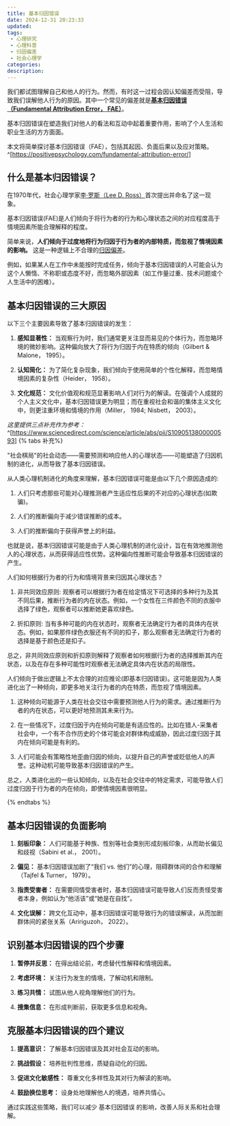 ```yaml
---
title: 基本归因错误
date: 2024-12-31 20:23:33
updated:
tags:
 - 心理研究
 - 心理科普
 - 归因偏差
 - 社会心理学
categories:
description:
---
```


我们都试图理解自己和他人的行为。然而，有时这一过程会因认知偏差而受阻，导致我们误解他人行为的原因。其中一个常见的偏差就是[**基本归因错误（Fundamental Attribution Error， FAE）**](https://en.wikipedia.org/wiki/Fundamental_attribution_error)。

基本归因错误在塑造我们对他人的看法和互动中起着重要作用，影响了个人生活和职业生活的方方面面。

本文将简单探讨基本归因错误（FAE），包括其起因、负面后果以及应对策略。^[https://positivepsychology.com/fundamental-attribution-error/]


## 什么是基本归因错误？

在1970年代，社会心理学家[李·罗斯（Lee D. Ross）](https://en.wikipedia.org/wiki/Lee_Ross)首次提出并命名了这一现象。

基本归因错误(FAE)是人们倾向于将行为者的行为和心理状态之间的对应程度高于情境因素所能合理解释的程度。

简单来说，**人们倾向于过度地将行为归因于行为者的内部特质，而忽视了情境因素的影响。** 这是一种逻辑上不合理的[归因偏差](https://en.wikipedia.org/wiki/Attribution_bias)。

例如，如果某人在工作中未能按时完成任务，倾向于基本归因错误的人可能会认为这个人懒惰、不称职或态度不好，而忽略外部因素（如工作量过重、技术问题或个人生活中的困难）。

## 基本归因错误的三大原因

以下三个主要因素导致了基本归因错误的发生：

 1. **感知显著性：** 当观察行为时，我们通常更关注显而易见的个体行为，而忽略环境的微妙影响。这种偏向放大了将行为归因于内在特质的倾向（Gilbert & Malone， 1995）。

 2. **认知简化：** 为了简化复杂现象，我们倾向于使用简单的个性化解释，而忽略情境因素的复杂性（Heider， 1958）。

 3. **文化规范：** 文化价值观和规范显著影响人们对行为的解读。在强调个人成就的个人主义文化中，基本归因错误更为明显；而在重视社会和谐的集体主义文化中，则更注重环境和情境的作用（Miller， 1984; Nisbett， 2003）。

*这里提供三点补充作为参考：*^[https://www.sciencedirect.com/science/article/abs/pii/S1090513800000593]
{% tabs 补充%}

<!-- tab 进化机制的猜想 -->

"社会棋局"的社会动态——需要预测和响应他人的心理状态——可能塑造了归因机制的进化，从而导致了基本归因错误。

从人类心理机制进化的角度来理解，基本归因错误可能是由以下几个原因造成的:

 1. 人们只考虑那些可能对心理推测者产生适应性后果的不对应的心理状态(如欺骗)。

 2. 人们的推断偏向于减少错误推断的成本。

 3. 人们的推断偏向于获得声誉上的利益。

也就是说，基本归因错误可能是由于人类心理机制的进化设计，旨在有效地推测他人的心理状态，从而获得适应性优势。这种偏向性推断可能会导致基本归因错误的产生。
<!-- endtab -->
<!-- tab 两个作用原则 -->

人们如何根据行为者的行为和情境背景来归因其心理状态？

 1. 非共同效应原则: 观察者可以根据行为者在给定情况下可选择的多种行为及其不同后果，推断行为者的内在状态。例如，一个女性在三件颜色不同的衣服中选择了绿色，观察者可以推断她更喜欢绿色。

 2. 折扣原则: 当有多种可能的内在状态时，观察者无法确定行为者的具体内在状态。例如，如果那件绿色衣服还有不同的扣子，那么观察者无法确定行为者的选择是基于颜色还是扣子。

总之，非共同效应原则和折扣原则解释了观察者如何根据行为者的选择推断其内在状态，以及在存在多种可能性时观察者无法确定具体内在状态的局限性。
<!-- endtab -->
<!-- tab 为何过度归因 -->

人们倾向于做出逻辑上不太合理的对应推论(即基本归因错误)。这可能是因为人类进化出了一种倾向，即更多地关注行为者的内在特质，而忽视了情境因素。

 1. 这种倾向可能源于人类在社会交往中需要预测他人行为的需求。通过推断行为者的内在状态，可以更好地预测其未来行为。

 2. 在一些情况下，过度归因于内在倾向可能是有适应性的。比如在猎人-采集者社会中，一个有不合作历史的个体可能会对群体构成威胁，因此过度归因于其内在倾向可能是有利的。

 3. 人们可能会有策略性地歪曲归因的倾向，以提升自己的声誉或贬低他人的声誉。这种动机可能导致基本归因错误的产生。

总之，人类进化出的一些认知倾向，以及在社会交往中的特定需求，可能导致人们过度归因于行为者的内在倾向，即使情境因素很明显。
<!-- endtab -->
{% endtabs %}

## 基本归因错误的负面影响

 1. **刻板印象：** 人们可能基于种族、性别等社会类别形成刻板印象，从而助长偏见和歧视（Sabini et al.， 2001）。

 2. **偏见：** 基本归因错误加剧了“我们 vs. 他们”的心理，阻碍群体间的合作和理解（Tajfel & Turner， 1979）。

 3. **指责受害者：** 在需要同情受害者时，基本归因错误可能导致人们反而责怪受害者本身，例如认为“他活该”或“她是在自找”。

 4. **文化误解：** 跨文化互动中，基本归因错误可能导致行为的错误解读，从而加剧群体间的紧张关系（Aririguzoh， 2022）。

## 识别基本归因错误的四个步骤

 1. **暂停并反思：** 在得出结论前，考虑替代性解释和情境因素。
 
 2. **考虑环境：** 关注行为发生的情境，了解动机和限制。
 
 3. **练习共情：** 试图从他人视角理解他们的行为。
 
 4. **搜集信息：** 在形成判断前，获取更多信息和视角。

## 克服基本归因错误的四个建议

 1. **提高意识：** 了解基本归因错误及其对社会互动的影响。
 
 2. **挑战假设：** 培养批判性思维，质疑自动化的归因。

 3. **促进文化敏感性：** 尊重文化多样性及其对行为解读的影响。
 
 4. **鼓励换位思考：** 设身处地理解他人的境遇，培养共情心。
 
通过实践这些策略，我们可以减少 基本归因错误 的影响，改善人际关系和社会理解。

